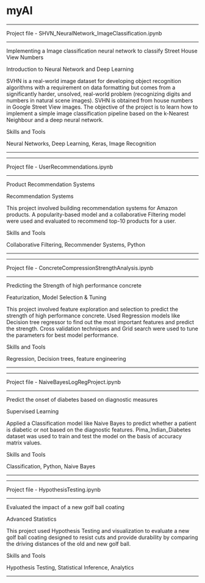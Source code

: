 # myAI


**********************************************************
Project file - SHVN_NeuralNetwork_ImageClassification.ipynb
**********************************************************
Implementing a Image classification neural network to classify Street House View Numbers

Introduction to Neural Network and Deep Learning

SVHN is a real-world image dataset for developing object recognition algorithms with a requirement on data formatting but comes from a significantly harder, unsolved, real-world problem (recognizing digits and numbers in natural scene images). SVHN is obtained from house numbers in Google Street View images. The objective of the project is to learn how to implement a simple image classification pipeline based on the k-Nearest Neighbour and a deep neural network.

Skills and Tools

Neural Networks, Deep Learning, Keras, Image Recognition

**********************************************************

**********************************************************
Project file - UserRecommendations.ipynb
**********************************************************

Product Recommendation Systems

Recommendation Systems

This project involved building recommendation systems for Amazon products. A popularity-based model and a collaborative Filtering model were used and evaluated to recommend top-10 products for a user.

Skills and Tools

Collaborative Filtering, Recommender Systems, Python

**********************************************************

**********************************************************
Project file - ConcreteCompressionStrengthAnalysis.ipynb
**********************************************************

Predicting the Strength of high performance concrete

Featurization, Model Selection & Tuning

This project involved feature exploration and selection to predict the strength of high performance concrete. Used Regression models like Decision tree regressor to find out the most important features and predict the strength. Cross validation techniques and Grid search were used to tune the parameters for best model performance.

Skills and Tools

Regression, Decision trees, feature engineering
**********************************************************

*******************************************
Project file - NaiveBayesLogRegProject.ipynb
*******************************************
Predict the onset of diabetes based on diagnostic measures

Supervised Learning

Applied a Classification model like Naive Bayes to predict whether a patient is diabetic or not based on the diagnostic features. Pima_Indian_Diabetes dataset was used to train and test the model on the basis of accuracy matrix values.

Skills and Tools

Classification, Python, Naive Bayes

*******************************************
**************************************
Project file - HypothesisTesting.ipynb
**************************************

Evaluated the impact of a new golf ball coating

Advanced Statistics

This project used Hypothesis Testing and visualization to evaluate a new golf ball coating designed to resist cuts and provide durability by comparing the driving distances of the old and new golf ball.

Skills and Tools

Hypothesis Testing, Statistical Inference, Analytics

**************************************

